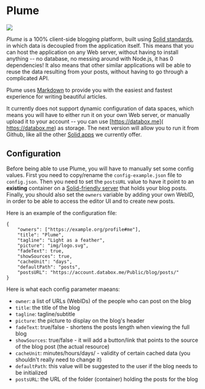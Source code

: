 # Plume

<img src="https://deiu.github.io/solid-plume/img/logo.png">

*Plume* is a 100% client-side blogging platform, built using [Solid standards](https://github.com/solid/), in which data is decoupled from the application itself. This means that you can host the application on any Web server, without having to install anything -- no database, no messing around with Node.js, it has 0 dependencies! It also means that other similar applications will be able to reuse the data resulting from your posts, without having to go through a complicated API.

Plume uses [Markdown](https://en.wikipedia.org/wiki/Markdown) to provide you with the easiest and fastest experience for writing beautiful articles.

It currently does not support dynamic configuration of data spaces, which means you will have to either run it on your own Web server, or manually upload it to your account -- you can use [https://databox.me]( https://databox.me) as storage. The next version will allow you to run it from Github, like all the other [Solid apps](https://github.com/solid/solid-apps) we currently offer.

## Configuration

Before being able to use Plume, you will have to manually set some config values. First you need to copy/rename the `config-example.json` file to `config.json`. Then you need to set the `postsURL` value to have it point to an **existing** container on a [Solid-friendly server](https://github.com/solid/solid-platform) that holds your blog posts. Finally, you should also set the `owners` variable by adding your own WebID, in order to be able to access the editor UI and to create new posts.

Here is an example of the configuration file:

```
{
    "owners": ["https://example.org/profile#me"],
    "title": "Plume",
    "tagline": "Light as a feather",
    "picture": "img/logo.svg",
    "fadeText": true,
    "showSources": true,
    "cacheUnit": "days",
    "defaultPath": "posts",
    "postsURL": "https://account.databox.me/Public/blog/posts/"
}
```

Here is what each config parameter maeans:

* `owner`: a list of URLs (WebIDs) of the people who can post on the blog
* `title`: the title of the blog
* `tagline`: tagline/subtitle
* `picture`: the picture to display on the blog's header
* `fadeText`: true/false - shortens the posts length when viewing the full blog
* `showSources`: true/false - it will add a button/link that points to the source of the blog post (the actual resource)
* `cacheUnit`: minutes/hours/days/ - validity of certain cached data (you shouldn't really need to change it)
* `defaultPath`: this value will be suggested to the user if the blog needs to be initialized
* `postsURL`: the URL of the folder (container) holding the posts for the blog

